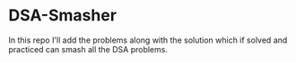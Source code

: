 # DSA-Smasher
In this repo I'll add the problems along with the solution which if solved and practiced can smash all the DSA problems.

